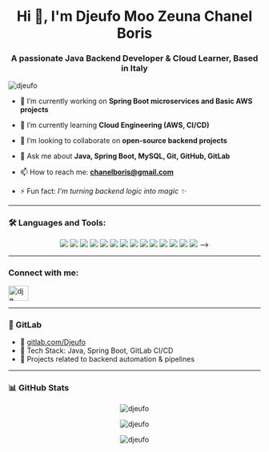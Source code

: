 <h1 align="center">Hi 👋, I'm Djeufo Moo Zeuna Chanel Boris</h1>
<h3 align="center">A passionate Java Backend Developer & Cloud Learner, Based in Italy</h3>

<p align="left"> <img src="https://komarev.com/ghpvc/?username=djeufo&label=Profile%20views&color=0e75b6&style=flat" alt="djeufo" /> </p>

- 🔭 I’m currently working on **Spring Boot microservices and Basic AWS projects**

- 🌱 I’m currently learning **Cloud Engineering (AWS, CI/CD)**

- 👯 I’m looking to collaborate on **open-source backend projects**

- 💬 Ask me about **Java, Spring Boot, MySQL, Git, GitHub, GitLab**

- 📫 How to reach me: **chanelboris@gmail.com**

- ⚡ Fun fact: *I'm turning backend logic into magic ✨*

---

### 🛠 Languages and Tools:

<p align="center">
  <img src="https://img.shields.io/badge/Java-ED8B00?style=for-the-badge&logo=java&logoColor=white"/>
  <img src="https://img.shields.io/badge/SpringBoot-6DB33F?style=for-the-badge&logo=springboot&logoColor=white"/>
  <img src="https://img.shields.io/badge/MySQL-00000F?style=for-the-badge&logo=mysql&logoColor=white"/>
  <img src="https://img.shields.io/badge/Git-F05032?style=for-the-badge&logo=git&logoColor=white"/>
  <img src="https://img.shields.io/badge/GitHub-181717?style=for-the-badge&logo=github&logoColor=white"/>
  <img src="https://img.shields.io/badge/GitLab-FC6D26?style=for-the-badge&logo=gitlab&logoColor=white"/>
  <img src="https://img.shields.io/badge/AWS-232F3E?style=for-the-badge&logo=amazonaws&logoColor=white"/>
  <img src="https://img.shields.io/badge/Postman-FF6C37?style=for-the-badge&logo=postman&logoColor=white"/>
  <img src="https://img.shields.io/badge/DBeaver-372923?style=for-the-badge&logo=data&logoColor=white"/>
  <img src="https://img.shields.io/badge/IntelliJIDEA-000000?style=for-the-badge&logo=intellijidea&logoColor=white"/>
  <img src="https://img.shields.io/badge/VSCode-007ACC?style=for-the-badge&logo=visualstudiocode&logoColor=white"/>
  <img src="https://img.shields.io/badge/Linux-FCC624?style=for-the-badge&logo=linux&logoColor=black"/>
  <img src="https://img.shields.io/badge/Windows-0078D6?style=for-the-badge&logo=windows&logoColor=white"/>
<img src="https://img.shields.io/badge/macOS-0078D6?style=for-the-badge&logo=apple&logoColor=white"/>
-->
</p>

---

<h3 align="left">Connect with me:</h3>

<p align="center">

<a href="https://www.linkedin.com/in/djeufo-moo-zeuna-chanel-boris-2552311b0?utm_source=share&utm_campaign=share_via&utm_content=profile&utm_medium=android_app" target="blank"><img align="center" src="https://raw.githubusercontent.com/rahuldkjain/github-profile-readme-generator/master/src/images/icons/Social/linked-in-alt.svg" alt="dje" height="30" width="40" /></a>

<!--

<a href="https://fb.com/dj" target="blank"><img align="center" src="https://raw.githubusercontent.com/rahuldkjain/github-profile-readme-generator/master/src/images/icons/Social/facebook.svg" alt="dj" height="30" width="40" /></a>
<a href="https://instagram.com/dje" target="blank"><img align="center" src="https://raw.githubusercontent.com/rahuldkjain/github-profile-readme-generator/master/src/images/icons/Social/instagram.svg" alt="dje" height="30" width="40" /></a>
<a href="https://www.leetcode.com/dje" target="blank"><img align="center" src="https://raw.githubusercontent.com/rahuldkjain/github-profile-readme-generator/master/src/images/icons/Social/leet-code.svg" alt="dje" height="30" width="40" /></a>
<a href="https://discord.gg/dje" target="blank"><img align="center" src="https://raw.githubusercontent.com/rahuldkjain/github-profile-readme-generator/master/src/images/icons/Social/discord.svg" alt="dje" height="30" width="40" /></a>


-->
</p>

---

### 🦊 GitLab

- 🔗 [gitlab.com/Djeufo](https://gitlab.com/Djeufo)
- 🧰 Tech Stack: Java, Spring Boot, GitLab CI/CD
- 🧪 Projects related to backend automation & pipelines

---

### 📊 GitHub Stats

<p align="center">
  <img src="https://github-readme-stats.vercel.app/api?username=djeufo&show_icons=true&locale=en" alt="djeufo" />
</p>

<p align="center">
  <img src="https://github-readme-streak-stats.herokuapp.com/?user=djeufo&" alt="djeufo" />
</p>

<p align="center">
  <img src="https://github-readme-stats.vercel.app/api/top-langs?username=djeufo&show_icons=true&locale=en&layout=compact" alt="djeufo" />
</p>

<!--
---

### 📊 Developer Stats

#### GitHub

![GitHub Stats](https://github-readme-stats.vercel.app/api?username=djeufo&show_icons=true&locale=en)
![GitHub Streak](https://github-readme-streak-stats.herokuapp.com/?user=djeufo)

## -->

